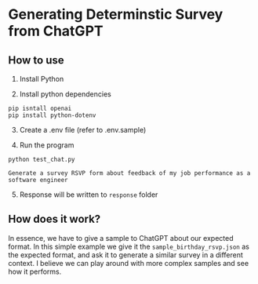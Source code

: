 # Generating Determinstic Survey from ChatGPT

## How to use
1. Install Python

2. Install python dependencies
```shell
pip isntall openai
pip install python-dotenv
```

3. Create a .env file (refer to .env.sample)

4. Run the program
```shell
python test_chat.py

Generate a survey RSVP form about feedback of my job performance as a software engineer
```

5. Response will be written to `response` folder


## How does it work?
In essence, we have to give a sample to ChatGPT about our expected format. In this simple example we give it the `sample_birthday_rsvp.json` as the expected format, and ask it to generate a similar survey in a different context. I believe we can play around with more complex samples and see how it performs.